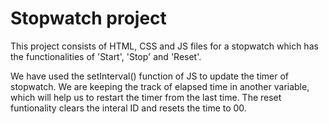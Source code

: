 # Stopwatch project

This project consists of HTML, CSS and JS files for a stopwatch which has the
functionalities of 'Start', 'Stop' and 'Reset'. 

We have used the setInterval() function of JS to update the timer of stopwatch.
We are keeping the track of elapsed time in another variable, which will help us
to restart the timer from the last time.
The reset funtionality clears the interal ID and resets the time to 00.